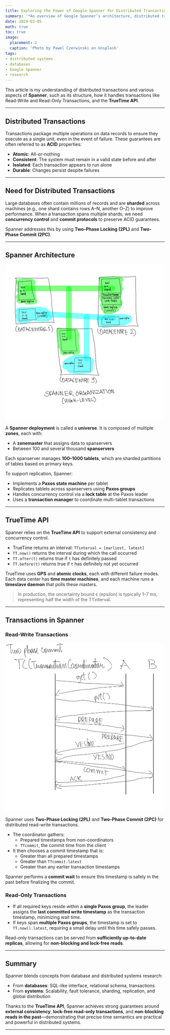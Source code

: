 ```yaml
---
title: Exploring the Power of Google Spanner for Distributed Transaction Processing
summary: '*An overview of Google Spanner’s architecture, distributed transactions, and the TrueTime API, based on the paper by Corbett et al.*'
date: 2024-03-05
math: true
toc: true
image:
  placement: 2
  caption: 'Photo by Pawel Czerwinski on Unsplash'
tags:
- distributed systems
- databases
- Google Spanner
- research
---
```



This article is my understanding of distributed transactions and various aspects of **Spanner**, such as its structure, how it handles transactions like Read-Write and Read-Only Transactions, and the **TrueTime API**.

---

## Distributed Transactions

Transactions package multiple operations on data records to ensure they execute as a single unit, even in the event of failure. These guarantees are often referred to as **ACID** properties:

- **Atomic**: All-or-nothing
- **Consistent**: The system must remain in a valid state before and after
- **Isolated**: Each transaction appears to run alone
- **Durable**: Changes persist despite failures

---

## Need for Distributed Transactions

Large databases often contain millions of records and are **sharded** across machines (e.g., one shard contains rows A–N, another O–Z) to improve performance. When a transaction spans multiple shards, we need **concurrency control** and **commit protocols** to preserve ACID guarantees.

Spanner addresses this by using **Two-Phase Locking (2PL)** and **Two-Phase Commit (2PC)**.

---
## Spanner Architecture

![Figure 1.](spanner_arch.webp)
<!-- Figure 1: Spanner Organization -->

A **Spanner deployment** is called a **universe**. It is composed of multiple **zones**, each with:

- A **zonemaster** that assigns data to spanservers
- Between 100 and several thousand **spanservers**

Each spanserver manages **100–1000 tablets**, which are sharded partitions of tables based on primary keys.

To support replication, Spanner:

- Implements a **Paxos state machine** per tablet
- Replicates tablets across spanservers using **Paxos groups**
- Handles concurrency control via a **lock table** at the Paxos leader
- Uses a **transaction manager** to coordinate multi-tablet transactions

---

## TrueTime API

Spanner relies on the **TrueTime API** to support external consistency and concurrency control.

- TrueTime returns an interval: `TTinterval = [earliest, latest]`
- `TT.now()` returns the interval during which the call occurred
- `TT.after(t)` returns true if `t` has definitely passed
- `TT.before(t)` returns true if `t` has definitely not yet occurred

TrueTime uses **GPS** and **atomic clocks**, each with different failure modes. Each data center has **time master machines**, and each machine runs a **timeslave daemon** that polls these masters.

> In production, the uncertainty bound ε (epsilon) is typically 1–7 ms, representing half the width of the TTinterval.

---

## Transactions in Spanner

### Read-Write Transactions

![Figure 2.](2PC.webp)


Spanner uses **Two-Phase Locking (2PL)** and **Two-Phase Commit (2PC)** for distributed read-write transactions.

- The coordinator gathers:
  - Prepared timestamps from non-coordinators
  - `TTcommit`, the commit time from the client
- It then chooses a commit timestamp that is:
  - Greater than all prepared timestamps
  - Greater than `TTcommit.latest`
  - Greater than any earlier transaction timestamps

Spanner performs a **commit wait** to ensure this timestamp is safely in the past before finalizing the commit.

### Read-Only Transactions

- If all required keys reside within a **single Paxos group**, the leader assigns the **last committed write timestamp** as the transaction timestamp, minimizing wait time.
- If keys span **multiple Paxos groups**, the timestamp is set to `TT.now().latest`, requiring a small delay until this time safely passes.

Read-only transactions can be served from **sufficiently up-to-date replicas**, allowing for **non-blocking and lock-free reads**.

---

## Summary

Spanner blends concepts from database and distributed systems research:

- From **databases**: SQL-like interface, relational schema, transactions
- From **systems**: Scalability, fault tolerance, sharding, replication, and global distribution

Thanks to the **TrueTime API**, Spanner achieves strong guarantees around **external consistency**, **lock-free read-only transactions**, and **non-blocking reads in the past**—demonstrating that precise time semantics are practical and powerful in distributed systems.

---
